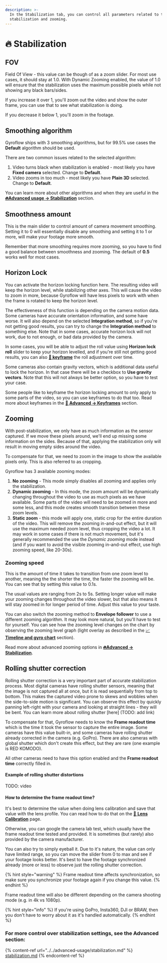 ```yaml
---
description: >-
  In the Stabilization tab, you can control all parameters related to the
  stabilization and zooming.
---
```


# 🔥 Stabilization

## FOV

Field Of View - this value can be though of as a zoom slider. For most use cases, it should stay at 1.0. With Dynamic Zooming enabled, the value of 1.0 will ensure that the stabilization uses the maximum possible pixels while not showing any black bars/sides.

If you increase it over 1, you'll zoom out the video and show the outer frame, you can use that to see what stabilization is doing.

If you decrease it below 1, you'll zoom in the footage.

## Smoothing algorithm

Gyroflow ships with 3 smoothing algorithms, but for 99.5% use cases the **Default** algorithm should be used.&#x20;

There are two common issues related to the selected algorithm:

1. Video turns black when stabilization is enabled - most likely you have **Fixed camera** selected. Change to **Default**.
2. Video zooms in too much - most likely you have **Plain 3D** selected. Change to **Default**.

You can learn more about other algorithms and when they are useful in the [**🔥Advanced usage -> Stabilization**](../../advanced-usage/stabilization.md) section.

## Smoothness amount

This is the main slider to control amount of camera movement smoothing. Setting it to 0 will essentially disable any smoothing and setting it to 1 or more, will make your footage more smooth.

Remember that more smoothing requires more zooming, so you have to find a good balance between smoothness and zooming. The default of **0.5** works well for most cases.

## Horizon Lock

You can activate the horizon locking function here. The resulting video will keep the horizon level, while stabilizing other axes. This will cause the video to zoom in more, because Gyroflow will have less pixels to work with when the frame is rotated to keep the horizon level.&#x20;

The effectiveness of this function is depending on the camera motion data. Some cameras have accurate orientation information, and some have worse. It will also depend on the selected **Integration method**, so if you're not getting good results, you can try to change the **Integration method** to something else. Note that in some cases, accurate horizon lock will not work, due to not enough, or bad data provided by the camera.

In some cases, you will be able to adjust the roll value using **Horizon lock roll** slider to keep your horizon levelled, and if you're still not getting good results, you can also [**🔑 keyframe**](../../advanced-usage/keyframes.md) the roll adjustment over time.

Some cameras also contain gravity vectors, which is additional data useful to lock the horizon. In that case there will be a checkbox to **Use gravity vectors**. Note that this will not always be better option, so you have to test your case.

Some people like to keyframe the horizon locking amount to only apply to some parts of the video, so you can use keyframes to do that too. Read more about keyframes in the [🔑 **Advanced -> Keyframes**](../../advanced-usage/keyframes.md) section.

## Zooming

With post-stabilization, we only have as much information as the sensor captured. If we move these pixels around, we'll end up missing some information on the sides. Because of that, applying the stabilization only will result in moving empty sides around the video.

To compensate for that, we need to zoom in the image to show the available pixels only. This is also referred to as cropping.

Gyroflow has 3 available zooming modes:

1. **No zooming** - This mode simply disables all zooming and applies only the stabilization.
2. **Dynamic zooming** - In this mode, the zoom amount will be dynamically changing throughout the video to use as much pixels as we have available. Some parts of the video will need to be zoomed in more and some less, and this mode creates smooth transition between these zoom levels.
3. **Static zoom** - this mode will apply one, static crop for the entire duration of the video. This will remove the zooming in-and-out effect, but it will use the maximum needed zoom level, thus cropping the video a lot. It may work in some cases if there is not much movement, but it's generally recommended the use the _Dynamic zooming_ mode instead (and if you want to avoid the visible zooming in-and-out effect, use high zooming speed, like 20-30s).

### Zooming speed

This is the amount of time it takes to transition from one zoom level to another, meaning the the shorter the time, the faster the zooming will be. You can see that by setting this value to 0.1s.&#x20;

The usual values are ranging from 2s to 5s. Setting longer value will make your zooming changes throughout the video slower, but that also means it will stay zoomed in for longer period of time. Adjust this value to your taste.

You can also switch the zooming method to **Envelope follower** to use a different zooming algorithm. It may look more natural, but you'll have to test for yourself. You can see how the zooming level changes on the chart by observing the zooming level graph (light overlay as described in the [📈 **Timeline and gyro chart**](timeline-and-gyro-chart.md) section).

Read more about advanced zooming options in [**🔥Advanced -> Stabilization**](../../advanced-usage/stabilization.md).

## Rolling shutter correction

Rolling shutter correction is a very important part of accurate stabilization process. Most digital cameras have rolling shutter sensors, meaning that the image is not captured all at once, but it is read sequentially from top to bottom. This makes the captured video prone to skews and wobbles when the side-to-side motion is significant. You can observe this effect by quickly panning left-right with your camera and looking at straight lines - they will be bent. You can learn more about rolling shutter \[here] (TODO: add link)

To compensate for that, Gyroflow needs to know the **Frame readout time** which is the time it took the sensor to capture the entire image. Some cameras have this value built-in, and some cameras have rolling shutter already corrected in the camera (e.g. GoPro). There are also cameras with global shutter which don't create this effect, but they are rare (one example is RED KOMODO).

All other cameras need to have this option enabled and the **Frame readout time** correctly filled in.

#### Example of rolling shutter distortions

TODO: video

#### How to determine the frame readout time?

It's best to determine the value when doing lens calibration and save that value with the lens profile. You can read how to do that on the [🏁 **Lens Calibration**](../lens-calibration.md) page.

Otherwise, you can google the camera lab test, which usually have the frame readout time tested and provided. It is sometimes (but rarely) also provided by the camera manufacturer.

You can also try to simply eyeball it. Due to it's nature, the value can only have limited range, so you can move the slider from 0 to max and see if your footage looks better. It's best to have the footage synchronized already (more or less) to observe just the rolling shutter correction.

{% hint style="warning" %}
Frame readout time affects synchronization, so make sure you synchronize your footage again if you change this value.
{% endhint %}

Frame readout time will also be different depending on the camera shooting mode (e.g. in 4k vs 1080p).

{% hint style="info" %}
If you're using GoPro, Insta360, DJI or BRAW, then you don't have to worry about it as it's handled automatically.
{% endhint %}

### For more control over stabilization settings, see the Advanced section:

{% content-ref url="../../advanced-usage/stabilization.md" %}
[stabilization.md](../../advanced-usage/stabilization.md)
{% endcontent-ref %}

